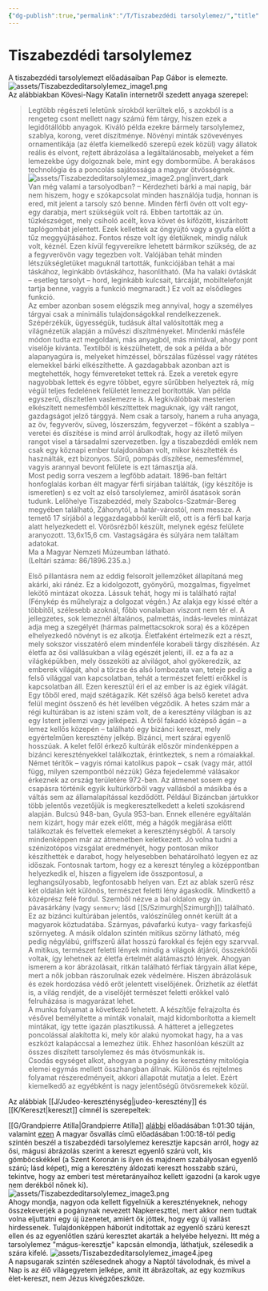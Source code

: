 ```yaml
---
{"dg-publish":true,"permalink":"/T/Tiszabezdédi tarsolylemez/","title":"Tiszabezdédi tarsolylemez","created":"2023-11-19T06:35","updated":"2024-10-26T00:38"}
---
```



# Tiszabezdédi tarsolylemez

A tiszabezdédi tarsolylemezt előadásaiban Pap Gábor is elemezte.  
![assets/Tiszabezdeditarsolylemez_image1.png](/img/user/T/assets/Tiszabezdeditarsolylemez_image1.png)  
Az alábbiakban Kövesi-Nagy Katalin internetről szedett anyaga szerepel:  
> Legtöbb régészeti leletünk sírokból kerültek elő, s azokból is a rengeteg csont mellett nagy számú fém tárgy, hiszen ezek a legidőtállóbb anyagok. Kiváló példa ezekre bármely tarsolylemez, szablya, korong, veret díszítménye. Növényi minták szövevényes ornamentikája (az életfa kiemelkedő szerepű ezek közül) vagy állatok reális és elvont, rejtett ábrázolása a legáltalánosabb, melyeket a fém lemezekbe úgy dolgoznak bele, mint egy domborműbe. A berakásos technológia és a poncolás sajátossága a magyar ötvösségnek.  
> ![assets/Tiszabezdeditarsolylemez_image2.png|invert_dark](/img/user/T/assets/Tiszabezdeditarsolylemez_image2.png)  
> Van még valami a tarsolyodban? – Kérdezheti bárki a mai napig, bár nem hiszem, hogy e szókapcsolat minden használója tudja, honnan is ered, mit jelent a tarsoly szó benne. Minden férfi övén ott volt egy-egy darabja, mert szükségük volt rá. Ebben tartották az ún. tűzkészséget, mely csiholó acélt, kova követ és kifőzött, kiszárított taplógombát jelentett. Ezek kellettek az öngyújtó vagy a gyufa előtt a tűz meggyújtásához. Fontos része volt így életüknek, mindig náluk volt, kéznél. Ezen kívül fegyvereikre lehetett bármikor szükség, de az a fegyverövön vagy tegezben volt. Valójában tehát minden létszükségletüket maguknál tartották, funkciójában tehát a mai táskához, leginkább övtáskához, hasonlítható. (Ma ha valaki övtáskát – esetleg tarsolyt – hord, leginkább kulcsait, tárcáját, mobiltelefonját tartja benne, vagyis a funkció megmaradt.) Ez volt az elsődleges funkció.  
> Az ember azonban sosem elégszik meg annyival, hogy a személyes tárgyai csak a minimális tulajdonságokkal rendelkezzenek. Szépérzékük, ügyességük, tudásuk által valósították meg a világnézetük alapján a művészi díszítményeket. Mindenki másféle módon tudta ezt megoldani, más anyagból, más mintával, ahogy pont viselője kívánta. Textilből is készülhetett, de sok a példa a bőr alapanyagúra is, melyeket hímzéssel, bőrszálas fűzéssel vagy rátétes elemekkel bárki elkészíthette. A gazdagabbak azonban azt is megtehették, hogy fémvereteket tettek rá. Ezek a veretek egyre nagyobbak lettek és egyre többet, egyre sűrűbben helyeztek rá, míg végül teljes fedelének felületét lemezzel borították. Van példa egyszerű, díszítetlen vaslemezre is. A legkiválóbbak mesterien elkészített nemesfémből készíttettek maguknak, így vált rangot, gazdagságot jelző tárggyá. Nem csak a tarsoly, hanem a ruha anyaga, az öv, fegyveröv, süveg, lószerszám, fegyverzet – főként a szablya – veretei és díszítése is mind arról árulkodtak, hogy az illető milyen rangot visel a társadalmi szervezetben. Így a tiszabezdédi emlék nem csak egy köznapi ember tulajdonában volt, mikor készítették és használták, ezt bizonyos. Sűrű, pompás díszítése, nemesfémmel, vagyis arannyal bevont felülete is ezt támasztja alá.  
> Most pedig sorra veszem a legfőbb adatait. 1896-ban feltárt honfoglalás korban élt magyar férfi sírjában találták, (így készítője is ismeretlen) s ez volt az első tarsolylemez, amiről ásatások során tudunk. Lelőhelye Tiszabezdéd, mely Szabolcs-Szatmár-Bereg megyében található, Záhonytól, a határ-várostól, nem messze. A temető 17 sírjából a leggazdagabból került elő, ott is a férfi bal karja alatt helyezkedett el. Vörösrézből készült, melynek egész felülete aranyozott. 13,6x15,6 cm. Vastagságára és súlyára nem találtam adatokat.  
> Ma a Magyar Nemzeti Múzeumban látható.  
> (Leltári száma: 86/1896.235.a.)  
> 
> Első pillantásra nem az eddig felsorolt jellemzőket állapítaná meg akárki, aki ránéz. Ez a kidolgozott, gyönyörű, mozgalmas, figyelmet lekötő mintázat okozza. Lássuk tehát, hogy mi is található rajta! (Fénykép és műhelyrajz a dolgozat végén.) Az alakja egy kissé eltér a többitől, szélesebb azoknál, főbb vonalaiban viszont nem tér el. A jellegzetes, sok lemeznél általános, palmettás, indás-leveles mintázat adja meg a szegélyét (hármas palmettacsokrok sora) és a középen elhelyezkedő növényt is ez alkotja. Életfaként értelmezik ezt a részt, mely sokszor visszatérő elem mindenféle korabeli tárgy díszítésén. Az életfa az ősi vallásukban a világ egészét jelenti, ill. ez a fa az a világképükben, mely összeköti az alvilágot, ahol gyökeredzik, az emberek világát, ahol a törzse és alsó lombozata van, teteje pedig a felső világgal van kapcsolatban, tehát a természet feletti erőkkel is kapcsolatban áll. Ezen keresztül éri el az ember is az égiek világát.  
> Egy tőből ered, majd szétágazik. Két szélső ága belső keretet adva felül megint összenő és hét levélben végződik. A hetes szám már a régi kultúrában is az isteni szám volt, de a keresztény világban is az egy Istent jellemzi vagy jelképezi. A tőről fakadó középső ágán – a lemez kellős közepén – található egy bizánci kereszt, mely egyértelműen keresztény jelkép. Bizánci, mert szárai egyenlő hosszúak. A kelet felől érkező kultúrák először mindenképpen a bizánci keresztényekkel találkoztak, érintkeztek, s nem a rómaiakkal. Német térítők – vagyis római katolikus papok – csak (vagy már, attól függ, milyen szempontból nézzük) Géza fejedelemmé válásakor érkeznek az ország területére 972-ben. Az átmenet sosem egy csapásra történik egyik kultúrkörből vagy vallásból a másikba és a váltás sem az államalapítással kezdődött. Például Bizáncban jártukkor több jelentős vezetőjük is megkeresztelkedett a keleti szokásrend alapján. Bulcsú 948-ban, Gyula 953-ban. Ennek ellenére egyáltalán nem kizárt, hogy már ezek előtt, még a hágók megjárása előtt találkoztak és felvettek elemeket a kereszténységből. A tarsoly mindenképpen már az átmenetben keletkezett. Jó volna tudni a szénizotópos vizsgálat eredményét, hogy pontosan mikor készíthették e darabot, hogy helyesebben behatárolható legyen ez az időszak. Fontosnak tartom, hogy ez a kereszt tényleg a középpontban helyezkedik el, hiszen a figyelem ide összpontosul, a leghangsúlyosabb, legfontosabb helyen van. Ezt az ablak szerű rész két oldalán két különös, természet feletti lény ágaskodik. Mindkettő a középrész felé fordul. Szemből nézve a bal oldalon egy ún. pávasárkány (vagy `senmurv`; lásd [[S/Szimurgh\|Szimurgh]]) található. Ez az bizánci kultúrában jelentős, valószínűleg onnét került át a magyarok köztudatába. Szárnyas, pávafarkú kutya- vagy farkasfejű szörnyeteg. A másik oldalon szintén mitikus szörny látható, még pedig négylábú, griffszerű állat hosszú farokkal és fején egy szarvval. A mitikus, természet feletti lények mindig a világok átjárói, összekötői voltak, így lehetnek az életfa értelmét alátámasztó lények. Ahogyan ismerem a kor ábrázolásait, ritkán található férfiak tárgyain állat képe, mert a nők jobban rászorulnak ezek védelmére. Hiszen ábrázolásuk és ezek hordozása védő erőt jelentett viselőjének. Őrizhetik az életfát is, a világ rendjét, de a viselőjét természet feletti erőkkel való felruházása is magyarázat lehet.  
> A munka folyamat a következő lehetett. A készítője felrajzolta és vésővel bemélyítette a minták vonalait, majd kidomborította a kiemelt mintákat, így tette igazán plasztikussá. A hátteret a jellegzetes poncolással alakította ki, mely kör alakú nyomokat hagy, ha a vas eszközt kalapáccsal a lemezhez ütik. Ehhez hasonlóan készült az összes díszített tarsolylemez és más ötvösmunkák is.  
> Csodás egységet alkot, ahogyan a pogány és keresztény mitológia elemei egymás mellett összhangban állnak. Különös és rejtelmes folyamat részeredményeit, akkori állapotát mutatja a lelet. Ezért kiemelkedő az egyébként is nagy jelentőségű ötvösremekek közül.  

Az alábbiak [[J/Judeo-kereszténység\|judeo-keresztény]] és [[K/Kereszt\|kereszt]] címnél is szerepeltek:  

[[G/Grandpierre Atilla\|Grandpierre Atilla]] [alábbi](https://youtu.be/ntS4zJWiGoM) előadásában 1:01:30 táján, valamint [ezen](https://youtu.be/kdMbjKG0daw) A magyar ősvallás című előadásában 1:00:18-tól pedig szintén beszél a tiszabezdédi tarsolylemez keresztje kapcsán arról, hogy az ősi, mágusi ábrázolás szerint a kereszt egyenlő szárú volt, kis gömböcskékkel (a Szent Koronán is ilyen és majdnem szabályosan egyenlő szárú; lásd képet), míg a keresztény áldozati kereszt hosszabb szárú, tekintve, hogy az emberi test méretarányaihoz kellett igazodni (a karok ugye nem derékból nőnek ki).  
![assets/Tiszabezdeditarsolylemez_image3.png](/img/user/T/assets/Tiszabezdeditarsolylemez_image3.png)  
Ahogy mondja, nagyon oda kellett figyelniük a keresztényeknek, nehogy összekeverjék a pogánynak nevezett Napkereszttel, mert akkor nem tudtak volna eljuttatni egy új üzenetet, amiért ők jöttek, hogy egy új vallást hirdessenek. Tulajdonképpen háborút indítottak az egyenlő szárú kereszt ellen és az egyenlőtlen szárú keresztet akarták a helyébe helyezni. Itt még a tarsolylemez "mágus-keresztje" kapcsán elmondja, láthatjuk, szélesedik a szára kifelé. 
![assets/Tiszabezdeditarsolylemez_image4.jpeg](/img/user/T/assets/Tiszabezdeditarsolylemez_image4.jpeg)  
A napsugarak szintén szélesednek ahogy a Naptól távolodnak, és mivel a Nap is az élő világegyetem jelképe, amit itt ábrázoltak, az egy kozmikus élet-kereszt, nem Jézus kivégzőeszköze.  